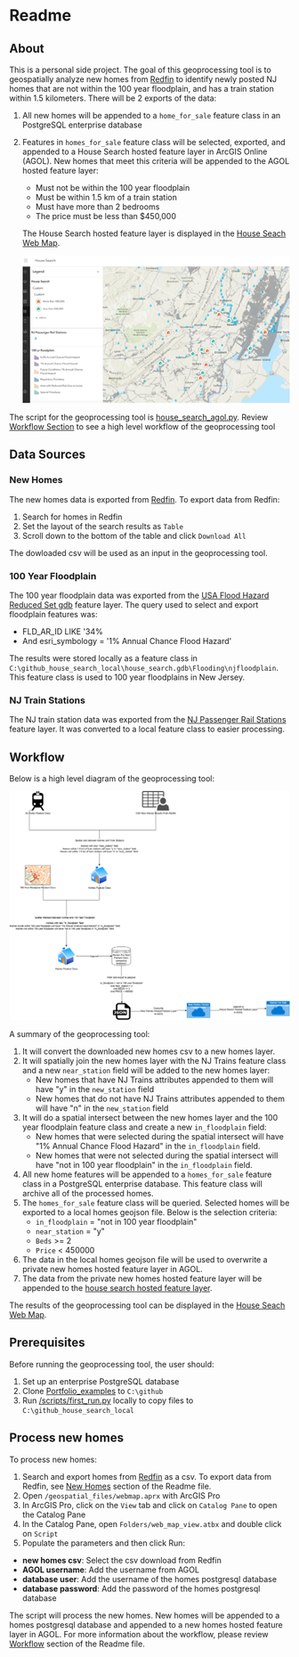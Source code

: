 # Readme

## About
This is a personal side project. The goal of this geoprocessing tool is to geospatially analyze new homes from [Redfin](https://www.redfin.com/county/1910/NJ/Union-County) to identify newly posted NJ homes that are not within the 100 year floodplain, and has a train station within 1.5 kilometers. There will be 2 exports of the data:

1. All new homes will be appended to a `home_for_sale` feature class in an PostgreSQL enterprise database
2. Features in `homes_for_sale` feature class will be selected, exported, and appended to a House Search hosted feature layer in ArcGIS Online (AGOL). New homes that meet this criteria will be appended to the AGOL hosted feature layer:

    - Must not be within the 100 year floodplain
    - Must be within 1.5 km of a train station
    - Must have more than 2 bedrooms
    - The price must be less than $450,000 
    
    The House Search hosted feature layer is displayed in the [House Seach Web Map](https://www.arcgis.com/apps/mapviewer/index.html?webmap=a9f2fa2b4262417f96440b300cdda491).

    ![House Search Web Map](/Documentation/Images/web_map.png)


The script for the geoprocessing tool is [house_search_agol.py](/scripts/house_search_agol.py). Review [Workflow Section](#workflow) to see a high level workflow of the geoprocessing tool


## Data Sources
### New Homes

The new homes data is exported from [Redfin](https://www.redfin.com). To export data from Redfin:
1. Search for homes in Redfin
2. Set the layout of the search results as `Table`
2. Scroll down to the bottom of the table and click `Download All`

The dowloaded csv will be used as an input in the geoprocessing tool.

### 100 Year Floodplain

The 100 year floodplain data was exported from the [USA Flood Hazard Reduced Set gdb](https://services.arcgis.com/P3ePLMYs2RVChkJx/arcgis/rest/services/USA_Flood_Hazard_Reduced_Set_gdb/FeatureServer) feature layer. The query used to select and export floodplain features was:

- FLD_AR_ID LIKE '34%
- And esri_symbology = '1% Annual Chance Flood Hazard'

The results were stored locally as a feature class in `C:\github_house_search_local\house_search.gdb\Flooding\njfloodplain`. This feature class is used to 100 year floodplains in New Jersey.

### NJ Train Stations

The NJ train station data was exported from the [NJ Passenger Rail Stations](https://hub.arcgis.com/datasets/njdca::nj-passenger-rail-stations/about) feature layer. It was converted to a local feature class to easier processing.

## Workflow

Below is a high level diagram of the geoprocessing tool:

![High Level Diagram](/Documentation/High_level_diagram.png)

A summary of the geoprocessing tool:

1. It will convert the downloaded new homes csv to a new homes layer.
2. It will spatially join the new homes layer with the NJ Trains feature class and a new `near_station` field will be added to the new homes layer:
    - New homes that have NJ Trains attributes appended to them will have "y" in the `new_station` field
    - New homes that do not have NJ Trains attributes appended to them will have "n" in the `new_station` field
3. It will do a spatial intersect between the new homes layer and the 100 year floodplain feature class and create a new `in_floodplain` field:
    - New homes that were selected during the spatial intersect will have "1% Annual Chance Flood Hazard" in the `in_floodplain` field.
    - New homes that were not selected during the spatial intersect will have "not in 100 year floodplain" in the `in_floodplain` field.
4. All new home features will be appended to a `homes_for_sale` feature class in a PostgreSQL enterprise database. This feature class will archive all of the processed homes.
5. The `homes_for_sale` feature class will be queried. Selected homes will be exported to a local homes geojson file. Below is the selection criteria:
   - `in_floodplain` = "not in 100 year floodplain"
   - `near_station` = "y"
   - `Beds` >= 2
   - `Price` < 450000
6. The data in the local homes geojson file will be used to overwrite a private new homes hosted feature layer in AGOL.
7. The data from the private new homes hosted feature layer will be appended to the [house search hosted feature layer](https://www.arcgis.com/home/item.html?id=7acd4bbc02a843b785760776bbebb8e3). 

The results of the geoprocessing tool can be displayed in the [House Seach Web Map](https://www.arcgis.com/apps/mapviewer/index.html?webmap=a9f2fa2b4262417f96440b300cdda491).


## Prerequisites

Before running the geoprocessing tool, the user should:

1. Set up an enterprise PostgreSQL database 
2. Clone [Portfolio_examples](https://github.com/diflores79/Portfolio_examples/tree/main) to `C:\github`
3. Run [/scripts/first_run.py](/scripts/first_run.py) locally to copy files to `C:\github_house_search_local`

## Process new homes

To process new homes:

1. Search and export homes from [Redfin](https://www.redfin.com) as a csv. To export data from Redfin, see [New Homes](#new-homes) section of the Readme file.
2. Open `/geospatial_files/webmap.aprx` with ArcGIS Pro
3. In ArcGIS Pro, click on the `View` tab and click on `Catalog Pane` to open the Catalog Pane
4. In the Catalog Pane, open `Folders/web_map_view.atbx` and double click on `Script`
5. Populate the parameters and then click Run:
  - **new homes csv**: Select the csv download from Redfin
  - **AGOL username**: Add the username from AGOL
  - **database user**: Add the username of the homes postgresql database
  - **database password**: Add the password of the homes postgresql database

The script will process the new homes. New homes will be appended to a homes postgresql database and appended to a new homes hosted feature layer in AGOL. For more information about the workflow, please review [Workflow](#workflow) section of the Readme file.


